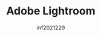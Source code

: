 ---
author: inf2021229
image_url: /images/lightroom.png
title: Adobe Lightroom
year: 2007
caption: To Lightroom είναι μια εφαρμογή επεξεργασίας εικόνας όπου έχει να κάνει με την βελτιστοποίηση των χρωμάτων, της φωτεινότητας καθώς και άλλων λειτουργιών όπου έχουν να κάνουν κυρίως πάνω στο φωτογραφικό υλικό. Το Lightroom είναι γραμμένο σε C++ και ένα ποσοστό του σε Lua. Όπως και το Photoshop υπάρχουν διάφορα shorcuts κουμπιών για την διαδικασία της επεξεργασίας αλλά γίνεται και με την χρήση του ποντικιού. Ακόμα, το Lighroom χρησιμοποιείται και για την κατασκευή φίλτρων εικονικής ή επαυξημένης πραγματικότητας.
license_url: "https://www.adobe.com/" 
license_text: Adobe
categories:
  - Εργαλεία
  - Αρχέτυπα
  - Τεχνολογία
tags: 
  - Επεξεργασία Εικόνας
  - Adobe
---